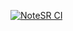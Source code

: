 [![NoteSR CI](https://github.com/zHd4/NoteSR/actions/workflows/main.yml/badge.svg)](https://github.com/zHd4/NoteSR/actions/workflows/main.yml)
